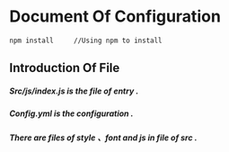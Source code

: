 # Document Of Configuration 

```
npm install     //Using npm to install
```
## Introduction Of File
#####  Src/js/index.js  is the file of entry .
#####  Config.yml is the configuration .
#####  There are files of style 、font and js in file of src .





